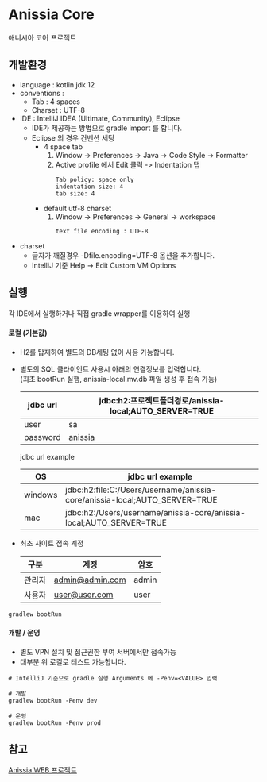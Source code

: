 # Anissia Core
애니시아 코어 프로젝트

## 개발환경
* language : kotlin jdk 12
* conventions :
   * Tab : 4 spaces
   * Charset : UTF-8
* IDE : IntelliJ IDEA (Ultimate, Community), Eclipse
   * IDE가 제공하는 방법으로 gradle import 를 합니다.
   * Eclipse 의 경우 컨벤션 세팅
      * 4 space tab
         1. Window -> Preferences -> Java -> Code Style -> Formatter
         1. Active profile 에서 Edit 클릭 -> Indentation 탭
            ```
            Tab policy: space only
            indentation size: 4
            tab size: 4
            ```
      * default utf-8 charset
         1. Window -> Preferences -> General -> workspace
            ```
            text file encoding : UTF-8
            ```
* charset
   * 글자가 깨질경우 -Dfile.encoding=UTF-8 옵션을 추가합니다.
   * IntelliJ 기준 Help -> Edit Custom VM Options

## 실행
각 IDE에서 실행하거나 직접 gradle wrapper를 이용하여 실행


#### 로컬 (기본값)
   - H2를 탑재하여 별도의 DB세팅 없이 사용 가능합니다.
   - 별도의 SQL 클라이언트 사용시 아래의 연결정보를 입력합니다.\
     (최초 bootRun 실행, anissia-local.mv.db 파일 생성 후 접속 가능)
      
      |jdbc url|jdbc:h2:프로젝트폴더경로/anissia-local;AUTO_SERVER=TRUE|
      |-|-|
      |user|sa|
      |password|anissia|
      
      jdbc url example
      
      |OS|jdbc url example|
      |-|-|
      |windows|jdbc:h2:file:C:/Users/username/anissia-core/anissia-local;AUTO_SERVER=TRUE|
      |mac|jdbc:h2:/Users/username/anissia-core/anissia-local;AUTO_SERVER=TRUE|
      
   - 최초 사이트 접속 계정
   
      |구분|계정|암호|
      |-|-|-|
      |관리자|admin@admin.com|admin|
      |사용자|user@user.com|user|
      
```
gradlew bootRun
```

#### 개발 / 운영
   - 별도 VPN 설치 및 접근권한 부여 서버에서만 접속가능
   - 대부분 위 로컬로 테스트 가능합니다.
```
# IntelliJ 기준으로 gradle 실행 Arguments 에 -Penv=<VALUE> 입력

# 개발
gradlew bootRun -Penv dev

# 운영
gradlew bootRun -Penv prod
```

## 참고 
[Anissia WEB 프로젝트](https://github.com/anissia-net/anissia-web)
